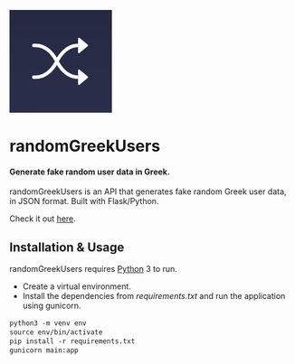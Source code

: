 ![logo](static/img/favicon.png)
# randomGreekUsers

#### Generate fake random user data in Greek.

randomGreekUsers is an API that generates fake random Greek user data, in JSON format.
Built with Flask/Python.

Check it out [here](https://randomgreekusersapi.herokuapp.com).

## Installation & Usage

randomGreekUsers requires [Python](https://www.python.org/) 3 to run.
- Create a virtual environment.
- Install the dependencies from _requirements.txt_ and run the application using gunicorn.

```
python3 -m venv env
source env/bin/activate
pip install -r requirements.txt
gunicorn main:app
```